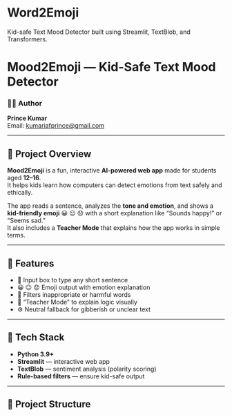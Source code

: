 # Word2Emoji
Kid-safe Text Mood Detector built using Streamlit, TextBlob, and Transformers.

# Mood2Emoji — Kid-Safe Text Mood Detector

### 👨‍💻 Author
**Prince Kumar**  
Email: [kumariafprince@gmail.com](mailto:kumariafprince@gmail.com)

---

## 🧠 Project Overview
**Mood2Emoji** is a fun, interactive **AI-powered web app** made for students aged **12–16**.  
It helps kids learn how computers can detect emotions from text safely and ethically.

The app reads a sentence, analyzes the **tone and emotion**, and shows a **kid-friendly emoji** 😀 😐 😞 with a short explanation like “Sounds happy!” or “Seems sad.”  
It also includes a **Teacher Mode** that explains how the app works in simple terms.

---

## 🎯 Features
- 📝 Input box to type any short sentence  
- 😀 😐 😞 Emoji output with emotion explanation  
- 🚫 Filters inappropriate or harmful words  
- 🧩 “Teacher Mode” to explain logic visually  
- ⚙️ Neutral fallback for gibberish or unclear text  

---

## 🧩 Tech Stack
- **Python 3.9+**  
- **Streamlit** — interactive web app  
- **TextBlob** — sentiment analysis (polarity scoring)  
- **Rule-based filters** — ensure kid-safe output  

---

## 📂 Project Structure

